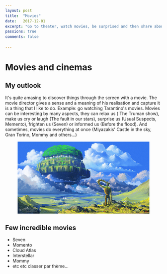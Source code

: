 ```yaml
---
layout: post
title:  "Movies"
date:   2017-12-01
excerpt: "Go to theater, watch movies, be surprised and then share about them"
passions: true
comments: false

---
```


# Movies and cinemas

## My outlook

It's quite amasing to discover things through the screen with a movie. The movie director gives a sense and a meaning of his realisation and capture it is a thing that I like to do. Example: go watching Tarantino's movies. Movies can be interesting by many aspects, they can relax us ( The Truman show), make us cry or laugh (The fault in our stars), surprise us (Usual Suspects, Memento), frighten us (Seven) or informed us (Before the flood). And sometimes, movies do everything at once (Miyazakis' Castle in the sky, Gran Torino, Mommy and others...)

<figure>
	<img src="img/laputa.jpg">
</figure>

## Few incredible movies

* Seven
* Momento
* Cloud Atlas
* Interstellar
* Mommy
* etc etc classer par thème...